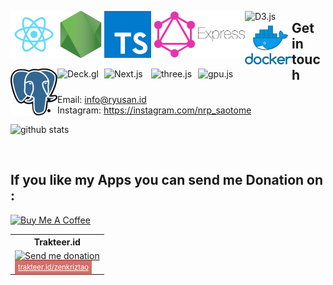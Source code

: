 [<img align="left" alt="React" width="75px" src="https://raw.githubusercontent.com/github/explore/80688e429a7d4ef2fca1e82350fe8e3517d3494d/topics/react/react.png" />](http://reactjs.org)
[<img align="left" alt="Node.js" width="75px" src="https://raw.githubusercontent.com/github/explore/80688e429a7d4ef2fca1e82350fe8e3517d3494d/topics/nodejs/nodejs.png" />](https://nodejs.org/)
[<img align="left" alt="TypeScipt" width="75px" src="https://raw.githubusercontent.com/github/explore/80688e429a7d4ef2fca1e82350fe8e3517d3494d/topics/typescript/typescript.png" />](https://www.typescriptlang.org)
[<img align="left" alt="GraphQL" width="75px" src="https://raw.githubusercontent.com/github/explore/80688e429a7d4ef2fca1e82350fe8e3517d3494d/topics/graphql/graphql.png" />](https://graphql.org)
[<img align="left" alt="Express" width="75px" src="https://raw.githubusercontent.com/github/explore/80688e429a7d4ef2fca1e82350fe8e3517d3494d/topics/express/express.png" />](http://expressjs.com)
[<img align="left" alt="D3.js" width="75px" src="https://camo.githubusercontent.com/722a5cc12c7d40231ebeb8ca6facdc8547e2abf7/68747470733a2f2f64336a732e6f72672f6c6f676f2e737667" />](https://d3js.org)
[<img align="left" alt="Docker" width="75px" src="https://raw.githubusercontent.com/github/explore/80688e429a7d4ef2fca1e82350fe8e3517d3494d/topics/docker/docker.png" />](https://www.docker.com)
[<img align="left" alt="PostgreSQL" width="75px" src="https://raw.githubusercontent.com/github/explore/80688e429a7d4ef2fca1e82350fe8e3517d3494d/topics/postgresql/postgresql.png" />](https://www.postgresql.org)
[<img align="left" alt="Deck.gl" width="75px" src="https://deck.gl/images/icon-layers.svg" />](https://deck.gl)
[<img align="left" alt="Next.js" width="75px" src="https://upload.wikimedia.org/wikipedia/commons/8/8e/Nextjs-logo.svg" />](https://nextjs.org)
[<img align="left" alt="three.js" width="75px" src="https://discoverthreejs.com/static/images/logo/threejs_logo_black_trans.svg" />](https://threejs.org)
[<img align="left" alt="gpu.js" width="75px" src="https://gpu.rocks/static/media/jelly.3587de60.png" />](https://gpu.rocks/)


## Get in touch
- Email: info@ryusan.id
- Instagram: https://instagram.com/nrp_saotome

![github stats](https://github-readme-stats.vercel.app/api?username=zenkriztao&show_icons=true&count_private=true&include_all_commits)

<br/>

## If you like my Apps you can send me Donation on :
<a href="https://www.buymeacoffee.com/zenkriztao" target="_blank"><img src="https://cdn.buymeacoffee.com/buttons/lato-black.png" alt="Buy Me A Coffee" style="height: 10px !important;width: 10px !important;" ></a>
<table>
  <tr>
    <th>Trakteer.id</th>
  </tr>
  <tr>
     <td>
       <a href="https://trakteer.id/zenkriztao" target="_blank"><img src="https://ibb.co/N1QjZxK" alt="Send me donation"></img></a><br/>
<a href="https://trakteer.id/zenkriztao" style="background: rgba(191,53,46,.7); text-align: center; color: white; box-sizing: border-box; max-width: 220px; padding: 5px; line-height: 1.25em; border-radius: .2em; font-size: .8em;">trakteer.id/zenkriztao</a>
    </td>
  </tr>
</table>

